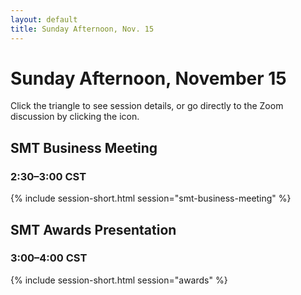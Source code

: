 ```yaml
---
layout: default
title: Sunday Afternoon, Nov. 15
---
```


# Sunday Afternoon, November 15

Click the triangle to see session details, or go directly to the Zoom discussion by clicking the <i class="fas fa-video"></i> icon.

## SMT Business Meeting

### 2:30–3:00 CST
{% include session-short.html session="smt-business-meeting" %}


## SMT Awards Presentation

### 3:00–4:00 CST
{% include session-short.html session="awards" %}